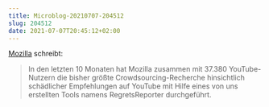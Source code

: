 ```yaml
---
title: Microblog-20210707-204512
slug: 204512
date: 2021-07-07T20:45:12+02:00
---
```


[Mozilla](https://foundation.mozilla.org/de/campaigns/regrets-reporter/findings) schreibt:
> In den letzten 10 Monaten hat Mozilla zusammen mit 37.380 YouTube-Nutzern die bisher größte Crowdsourcing-Recherche hinsichtlich schädlicher Empfehlungen auf YouTube mit Hilfe eines von uns erstellten Tools namens RegretsReporter durchgeführt.
